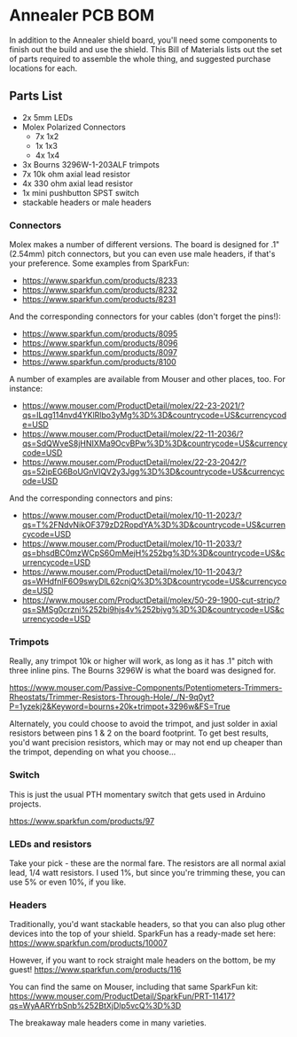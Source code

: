 # Annealer PCB BOM

In addition to the Annealer shield board, you'll need some components to finish out the build and use the shield.
This Bill of Materials lists out the set of parts required to assemble the whole thing, and suggested purchase
locations for each. 

## Parts List

- 2x 5mm LEDs
- Molex Polarized Connectors
  - 7x 1x2
  - 1x 1x3
  - 4x 1x4
- 3x Bourns 3296W-1-203ALF trimpots
- 7x 10k ohm axial lead resistor
- 4x 330 ohm axial lead resistor
- 1x mini pushbutton SPST switch
- stackable headers or male headers

### Connectors

Molex makes a number of different versions. The board is designed for .1" (2.54mm) pitch connectors, but you can even use
male headers, if that's your preference. Some examples from SparkFun:

- https://www.sparkfun.com/products/8233
- https://www.sparkfun.com/products/8232
- https://www.sparkfun.com/products/8231

And the corresponding connectors for your cables (don't forget the pins!):

- https://www.sparkfun.com/products/8095
- https://www.sparkfun.com/products/8096
- https://www.sparkfun.com/products/8097
- https://www.sparkfun.com/products/8100

A number of examples are available from Mouser and other places, too. For instance:

- https://www.mouser.com/ProductDetail/molex/22-23-2021/?qs=ILqg114nvd4YKlRlbo3yMg%3D%3D&countrycode=US&currencycode=USD
- https://www.mouser.com/ProductDetail/molex/22-11-2036/?qs=SdQWveS8jHNIXMa9OcvBPw%3D%3D&countrycode=US&currencycode=USD
- https://www.mouser.com/ProductDetail/molex/22-23-2042/?qs=52ipEG6BoUGnVIQV2y3Jgg%3D%3D&countrycode=US&currencycode=USD

And the corresponding connectors and pins:

- https://www.mouser.com/ProductDetail/molex/10-11-2023/?qs=T%2FNdvNikOF379zD2RopdYA%3D%3D&countrycode=US&currencycode=USD
- https://www.mouser.com/ProductDetail/molex/10-11-2033/?qs=bhsdBC0mzWCpS6OmMejH%252bg%3D%3D&countrycode=US&currencycode=USD
- https://www.mouser.com/ProductDetail/molex/10-11-2043/?qs=WHdfnlF6O9swyDlL62cnjQ%3D%3D&countrycode=US&currencycode=USD
- https://www.mouser.com/ProductDetail/molex/50-29-1900-cut-strip/?qs=SMSg0crzni%252bi9hjs4v%252bjvg%3D%3D&countrycode=US&currencycode=USD

### Trimpots

Really, any trimpot 10k or higher will work, as long as it has .1" pitch with three inline pins. The Bourns 3296W is what 
the board was designed for. 

https://www.mouser.com/Passive-Components/Potentiometers-Trimmers-Rheostats/Trimmer-Resistors-Through-Hole/_/N-9q0yt?P=1yzekj2&Keyword=bourns+20k+trimpot+3296w&FS=True

Alternately, you could choose to avoid the trimpot, and just solder in axial resistors between pins 1 & 2 on the board
footprint. To get best results, you'd want precision resistors, which may or may not end up cheaper than the trimpot,
depending on what you choose...

### Switch

This is just the usual PTH momentary switch that gets used in Arduino projects.

https://www.sparkfun.com/products/97

### LEDs and resistors

Take your pick - these are the normal fare. The resistors are all normal axial lead, 1/4 watt resistors. I used 1%, but since
you're trimming these, you can use 5% or even 10%, if you like. 

### Headers

Traditionally, you'd want stackable headers, so that you can also plug other devices into the top of your shield. SparkFun
has a ready-made set here: https://www.sparkfun.com/products/10007

However, if you want to rock straight male headers on the bottom, be my guest! https://www.sparkfun.com/products/116

You can find the same on Mouser, including that same SparkFun kit: https://www.mouser.com/ProductDetail/SparkFun/PRT-11417?qs=WyAARYrbSnb%252BtXjDIp5vcQ%3D%3D

The breakaway male headers come in many varieties. 
